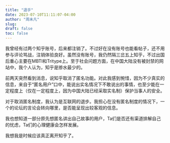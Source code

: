 ```yaml
---
title: "退乎"
date: 2023-07-10T11:11:07-04:00
author: "周未凡"
slug:
draft: false
toc: false
---
```

<p>我曾经有过两个知乎账号，后来都注销了。不过好在没有账号也能看帖子，还不用参与评论骂战，注销体验良好。虽然没有账号，我仍然隔三岔五上知乎，不过出国后重心主要在MBTI和Tritype上。至于社会问题方面，在中国大陆没有被封禁的网站中，我个人认为，知乎是掺水最少的。</p>
<p>前两天突然看到消息，说知乎取消了匿名功能。对此我感到惋惜，因为不少真实的信息，来自于“匿名用户”口中，能说出实名情况下不敢说出的事情，也至少能在一定程度上（仅在一定程度上，因为中国大陆已经采取实名制）保护当事人的安全。</p>
<p>对于取消匿名制度，我认为是互联网的退步。我担心在没有匿名制度的情况下，一个的论坛的言论会转向哪里，是否能呈现出较客观的信息。</p>
<p>我也想知道一部分原先想匿名讲出自己故事的用户，Ta们是否还有渠道排解自己的忧虑，Ta们的心理健康会怎样发展。</p>
<p>我想我是时候应该真正离开知乎了。</p>
